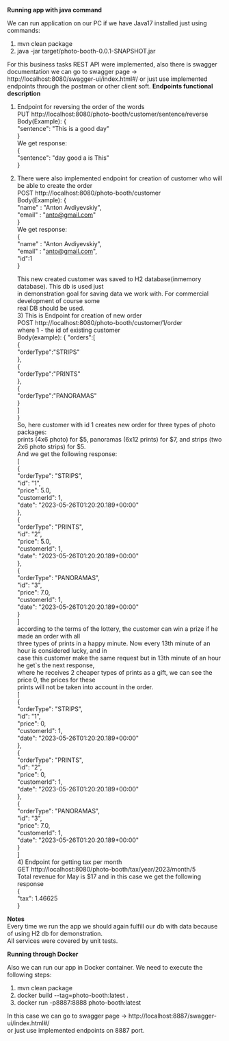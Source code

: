 
**Running app with java command**

We can run application on our PC if we have Java17 installed just using commands:
1) mvn clean package
2) java -jar target/photo-booth-0.0.1-SNAPSHOT.jar

For this business tasks REST API were implemented, also there is swagger documentation 
we can go to swagger page -> http://localhost:8080/swagger-ui/index.html#/
or just use implemented endpoints through the postman or other client soft.
**Endpoints functional description**
1) Endpoint for reversing the order of the words  
            PUT http://localhost:8080/photo-booth/customer/sentence/reverse  
            Body(Example): {  
                    "sentence": "This is a good day"  
                  }    
            We get response:    
            {  
             "sentence": "day good a is This"    
            }    
2) There were also implemented endpoint for creation of customer who will be able to create the order  
       POST http://localhost:8080/photo-booth/customer  
       Body(Example): {  
                        "name" : "Anton Avdiyevskiy",  
                        "email" : "anto@gmail.com"  
                       }  
        We get response:  
                       {  
                        "name" : "Anton Avdiyevskiy",  
                        "email" : "anto@gmail.com",  
                        "id":1  
                        }  
     
   This new created customer was saved to H2 database(inmemory database). This db is used just  
   in demonstration goal for saving data we work with. For commercial development of course some   
   real DB should be used.  
   3) This is Endpoint for creation of new order  
      POST http://localhost:8080/photo-booth/customer/1/order  
      where 1 - the id of existing customer  
      Body(example): {  "orders":[  
                        {    
                          "orderType":"STRIPS"  
                         },  
                         {  
                          "orderType":"PRINTS"  
                         },  
                         {  
                          "orderType":"PANORAMAS"  
                         }  
                         ]      
                     }                    
      So, here customer with id 1 creates new order for three types of photo packages:    
      prints (4x6 photo) for $5, panoramas (6x12 prints) for $7, and strips (two 2x6 photo strips) for $5.    
      And we get the following response:    
                  [    
                     {  
                       "orderType": "STRIPS",    
                       "id": "1",  
                       "price": 5.0,  
                       "customerId": 1,  
                       "date": "2023-05-26T01:20:20.189+00:00"  
                     },  
                     {  
                       "orderType": "PRINTS",  
                       "id": "2",  
                       "price": 5.0,  
                       "customerId": 1,  
                       "date": "2023-05-26T01:20:20.189+00:00"  
                     },  
                     {  
                       "orderType": "PANORAMAS",  
                       "id": "3",  
                       "price": 7.0,  
                       "customerId": 1,  
                       "date": "2023-05-26T01:20:20.189+00:00"  
                     }  
                  ]  
     according to the terms of the lottery, the customer can win a prize if he made an order with all  
     three types of prints in a happy minute. Now every 13th minute of an hour is considered lucky, and in  
     case this customer make the same request but in 13th minute of an hour he get`s the next response,  
     where  he receives 2 cheaper types of prints as a gift, we can see the price 0, the prices for these   
     prints will not be taken into account in the order.  
                   [  
                     {  
                       "orderType": "STRIPS",  
                       "id": "1",  
                       "price": 0,  
                       "customerId": 1,  
                       "date": "2023-05-26T01:20:20.189+00:00"  
                     },  
                     {  
                       "orderType": "PRINTS",  
                       "id": "2",  
                       "price": 0,  
                       "customerId": 1,  
                       "date": "2023-05-26T01:20:20.189+00:00"  
                     },  
                     {  
                       "orderType": "PANORAMAS",  
                       "id": "3",  
                       "price": 7.0,  
                       "customerId": 1,  
                       "date": "2023-05-26T01:20:20.189+00:00"  
                     }  
                    ]    
   4) Endpoint for getting tax per month  
     GET http://localhost:8080/photo-booth/tax/year/2023/month/5  
     Total revenue for May is $17 and in this case we get the following response  
                   {  
                      "tax": 1.46625  
                   }  

**Notes**  
Every time we run the app we should again fulfill our db with data because of using H2 db for demonstration.  
All services were covered by unit tests.  


**Running through Docker**  

Also we can run our app in Docker container. We need to execute the following steps:  
        
1) mvn clean package  
2) docker build --tag=photo-booth:latest .  
3) docker run -p8887:8888 photo-booth:latest  

 In this case we can go to swagger page -> http://localhost:8887/swagger-ui/index.html#/  
    or just use implemented endpoints on 8887 port.  

